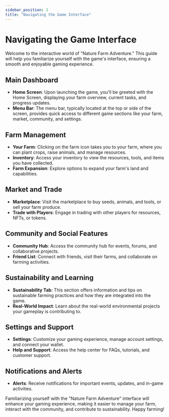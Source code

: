```yaml
---
sidebar_position: 2
title: "Navigating the Game Interface"
---
```


# Navigating the Game Interface

Welcome to the interactive world of "Nature Farm Adventure." This guide will help you familiarize yourself with the game's interface, ensuring a smooth and enjoyable gaming experience.

## Main Dashboard

- **Home Screen**: Upon launching the game, you'll be greeted with the Home Screen, displaying your farm overview, current tasks, and progress updates.
- **Menu Bar**: The menu bar, typically located at the top or side of the screen, provides quick access to different game sections like your farm, market, community, and settings.

## Farm Management

- **Your Farm**: Clicking on the farm icon takes you to your farm, where you can plant crops, raise animals, and manage resources.
- **Inventory**: Access your inventory to view the resources, tools, and items you have collected.
- **Farm Expansion**: Explore options to expand your farm's land and capabilities.

## Market and Trade

- **Marketplace**: Visit the marketplace to buy seeds, animals, and tools, or sell your farm produce.
- **Trade with Players**: Engage in trading with other players for resources, NFTs, or tokens.

## Community and Social Features

- **Community Hub**: Access the community hub for events, forums, and collaborative projects.
- **Friend List**: Connect with friends, visit their farms, and collaborate on farming activities.

## Sustainability and Learning

- **Sustainability Tab**: This section offers information and tips on sustainable farming practices and how they are integrated into the game.
- **Real-World Impact**: Learn about the real-world environmental projects your gameplay is contributing to.

## Settings and Support

- **Settings**: Customize your gaming experience, manage account settings, and connect your wallet.
- **Help and Support**: Access the help center for FAQs, tutorials, and customer support.

## Notifications and Alerts

- **Alerts**: Receive notifications for important events, updates, and in-game activities.

Familiarizing yourself with the "Nature Farm Adventure" interface will enhance your gaming experience, making it easier to manage your farm, interact with the community, and contribute to sustainability. Happy farming!
